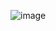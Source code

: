 ![image](https://github.com/Sab543/5_semestr/assets/113089570/7ce93783-5041-4461-b0d5-566c04963cd6)

